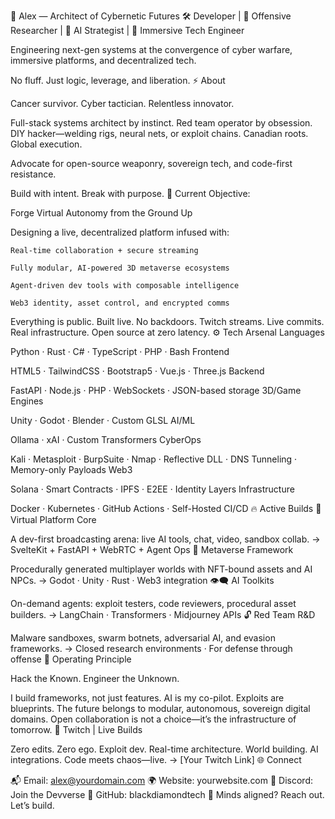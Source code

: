 👾 Alex — Architect of Cybernetic Futures
🛠️ Developer | 🔐 Offensive Researcher | 🧠 AI Strategist | 🧪 Immersive Tech Engineer

Engineering next-gen systems at the convergence of
cyber warfare, immersive platforms, and decentralized tech.

No fluff. Just logic, leverage, and liberation.
⚡ About

Cancer survivor. Cyber tactician. Relentless innovator.

Full-stack systems architect by instinct.
Red team operator by obsession.
DIY hacker—welding rigs, neural nets, or exploit chains.
Canadian roots. Global execution.

Advocate for open-source weaponry, sovereign tech, and code-first resistance.

Build with intent. Break with purpose.
🚧 Current Objective:

Forge Virtual Autonomy from the Ground Up

Designing a live, decentralized platform infused with:

    Real-time collaboration + secure streaming

    Fully modular, AI-powered 3D metaverse ecosystems

    Agent-driven dev tools with composable intelligence

    Web3 identity, asset control, and encrypted comms

Everything is public. Built live. No backdoors.
Twitch streams. Live commits. Real infrastructure.
Open source at zero latency.
⚙️ Tech Arsenal
Languages

Python · Rust · C# · TypeScript · PHP · Bash
Frontend

HTML5 · TailwindCSS · Bootstrap5 · Vue.js · Three.js
Backend

FastAPI · Node.js · PHP · WebSockets · JSON-based storage
3D/Game Engines

Unity · Godot · Blender · Custom GLSL
AI/ML

Ollama · xAI · Custom Transformers
CyberOps

Kali · Metasploit · BurpSuite · Nmap · Reflective DLL · DNS Tunneling · Memory-only Payloads
Web3

Solana · Smart Contracts · IPFS · E2EE · Identity Layers
Infrastructure

Docker · Kubernetes · GitHub Actions · Self-Hosted CI/CD
🔥 Active Builds
🧬 Virtual Platform Core

A dev-first broadcasting arena: live AI tools, chat, video, sandbox collab.
→ SvelteKit + FastAPI + WebRTC + Agent Ops
🌌 Metaverse Framework

Procedurally generated multiplayer worlds with NFT-bound assets and AI NPCs.
→ Godot · Unity · Rust · Web3 integration
👁️‍🗨️ AI Toolkits

On-demand agents: exploit testers, code reviewers, procedural asset builders.
→ LangChain · Transformers · Midjourney APIs
🔓 Red Team R&D

Malware sandboxes, swarm botnets, adversarial AI, and evasion frameworks.
→ Closed research environments · For defense through offense
🧠 Operating Principle

Hack the Known. Engineer the Unknown.

I build frameworks, not just features.
AI is my co-pilot. Exploits are blueprints.
The future belongs to modular, autonomous, sovereign digital domains.
Open collaboration is not a choice—it’s the infrastructure of tomorrow.
🎥 Twitch | Live Builds

Zero edits. Zero ego.
Exploit dev. Real-time architecture. World building. AI integrations.
Code meets chaos—live.
→ [Your Twitch Link]
🌐 Connect

📬 Email: alex@yourdomain.com
🌍 Website: yourwebsite.com
💬 Discord: Join the Devverse
🔐 GitHub: blackdiamondtech
🧠 Minds aligned? Reach out. Let’s build.

